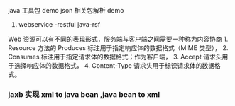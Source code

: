 java 工具包 demo
json 相关包解析 demo

1. webservice -restful java-rsf




Web 资源可以有不同的表现形式，服务端与客户端之间需要一种称为内容协商
    1. Resource 方法的 Produces 标注用于指定响应体的数据格式（MIME 类型），
    2. Consumes 标注用于指定请求体的数据格式；作为客户端，
    3. Accept 请求头用于选择响应体的数据格式，
    4. Content-Type 请求头用于标识请求体的数据格式。
    
### jaxb 实现 xml to java bean ,java bean to xml 